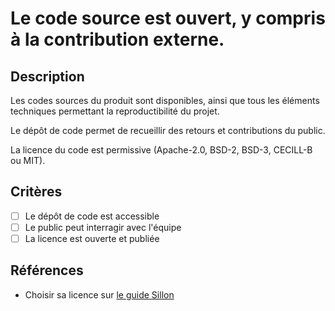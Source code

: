# Le code source est ouvert, y compris à la contribution externe.

## Description

Les codes sources du produit sont disponibles, ainsi que tous les 
éléments techniques permettant la reproductibilité du projet.

Le dépôt de code permet de recueillir des retours et contributions
du public.

La licence du code est permissive (Apache-2.0, BSD-2, BSD-3, CECILL-B ou MIT).

## Critères

- [ ] Le dépôt de code est accessible
- [ ] Le public peut interragir avec l'équipe
- [ ] La licence est ouverte et publiée

## Références

* Choisir sa licence sur [le guide Sillon](https://sillon.incubateur.net/docs/legal/license/)
